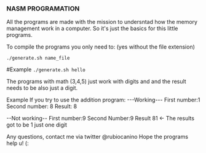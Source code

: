 ### NASM PROGRAMATION
All the programs are made with the mission to undersntad how the
memory management work in a computer. So it's just the basics for
this little programs.

To compile the programs you only need to:
(yes without the file extension)

`./generate.sh name_file`

#Example 
`./generate.sh hello`

The programs with math (3,4,5) just work with digits and and the
result needs to be also just a digit.

Example
If you try to use the addition program:
---Working---
First number:1
Second number: 8
Result: 8

--Not working--
First number:9
Second Number:9
Result 81 <- The results got to be 1 just one digit

Any questions, contact me via twitter @rubiocanino
Hope the programs help u! (:


